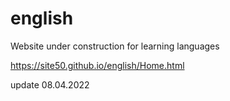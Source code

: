 # english

Website under construction for learning languages

https://site50.github.io/english/Home.html

update 08.04.2022
